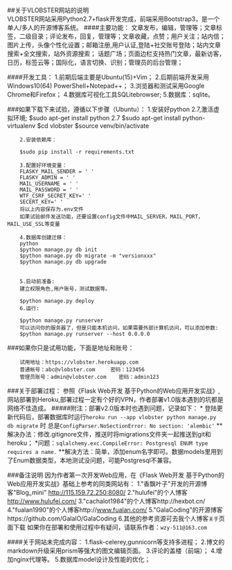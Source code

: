 ﻿##关于VLOBSTER网站的说明<br>
        VLOBSTER网站采用Python2.7+flask开发完成，前端采用Bootstrap3，是一个单人/多人的开源博客系统。 
####主要功能：
        文章发布，编辑，管理等；文章标签，二级目录；评论发布，回复，管理等；文章收藏，点赞；用户关注；站内信； 
        图片上传，头像个性化设置；邮箱注册,用户认证,登陆+社交账号登陆；站内文章搜索+全文搜索，站外资源搜索； 
        话题广场；页面边栏支持热门文章，最新访客，日历，标签云等；国际化，语言切换、识别；管理员的后台管理； 
        
####开发工具：
        1.前期后端主要是Ubuntu(15)+Vim；
        2.后期前端开发采用Windows10(64) PowerShell+Notepad++；
        3.浏览器和测试采用Google Chrome和Firefox；
        4.数据库可视化工具SQLitebrowser; 
        5.数据库：sqlite。
        
###如果下载下来试验，遵循以下步骤（Ubuntu）：
        1.安装好python 2.7,激活虚拟环境;
        $sudo apt-get install python 2.7
        $sudo apt-get install python-virtualenv
        $cd vlobster
        $source venv/bin/activate


        2.安装依赖库： 

        $sudo pip install -r requirements.txt 

        3.配置好环境变量：
        FLASKY_MAIL_SENDER = ' '
        FLASKY_ADMIN = ' '
        MAIL_USERNAME = ' '
        MAIL_PASSWORD = ' '
        WTF_CSRF_SECRET_KEY=' '
        SECERT_KEY=' '
        将以上内容保存为.env文件
        如果试验邮件发送功能，还要设置config文件中MAIL_SERVER，MAIL_PORT，MAIL_USE_SSL等变量
   
        4.数据库创建迁移：
        python
        $python manage.py db init
        $python manage.py db migrate -m "versionxxx"
        $python manage.py db upgrade
        

        5.启动前准备:
        建立权限角色,用户账号，测试数据等。

        $python manage.py deploy
        6.运行:

        $python manage.py runserver
        可以访问你的服务器了，但是只能本机访问，如果需要外部计算机访问，可以添加参数:
        $python manage.py runserver --host 0.0.0.0





###如果你只是试用功能，下面是地址和账号：

        试用地址：https://vlobster.herokuapp.com
        普通帐号：abc@vlobster.com     密码：123456
        管理员账号：admin@vlobster.com    密码：admin123

###关于部署过程：
        参照《Flask Web开发 基于Python的Web应用开发实战》,网站部署到Heroku,部署过程一定有个好的VPN，作者部署v1.0版本遇到的坑都是网络不佳造成。
    #####附注：部署v2.0版本时也遇到问题，记录如下：
        * 登陆更新代码后，部署数据库时运行```heroku run --app vlobster python manage.py db migrate``` 时
        总是```ConfigParser.NoSectionError: No section: 'alembic'```
            **解决办法：修改.gitignore文件，推送时将migrations文件夹一起推送到git和heroku；
        *问题：```sqlalchemy.exc.CompileError: Postgresql ENUM type requires a name.```
            **解决方法：简单，添加enum名字即可。数据models里用到了Enum数据类型，本地测试没问题，可能Postgresql不兼容。
            


###备注说明
        因为作者第一次开发Web应用，在《Flask Web开发 基于Python的Web应用开发实战》基础上参考的同类网站有：
        1."香飘叶子"开发的开源博客"Blog_mini"   http://115.159.72.250:8080/
        2."hulufei"的个人博客 http://www.hulufei.com/
        3."cachalot1984"的个人博客http://hexbot.cn/
        4."fualan1990"的个人博客http://www.fualan.com/
        5."GalaCoding"的开源博客https://github.com/GalaIO/GalaCoding
        6.其他的参考资源可去我个人博客`关于`页面下载
        如果你在部署和使用过程中有疑问，请联系作者：`wzy-511@163.com`

####关于网站未完成内容：
        1.flask-celerey,gunnicorn等支持多进程；
        2.博文的markdown升级采用prism等强大的图文编辑页面。
        3.评论的盖楼（前端）；
        4.增加nginx代理等。
        5.数据库model设计及性能的优化；
